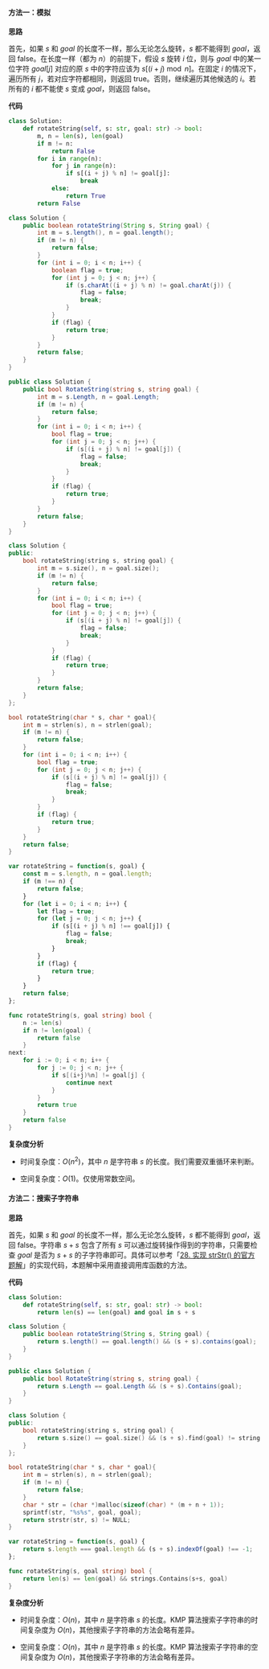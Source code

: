 #### 方法一：模拟

**思路**

首先，如果 $s$ 和 $\textit{goal}$ 的长度不一样，那么无论怎么旋转，$s$ 都不能得到 $\textit{goal}$，返回 $\text{false}$。在长度一样（都为 $n$）的前提下，假设 $s$ 旋转 $i$ 位，则与 $\textit{goal}$ 中的某一位字符 $\textit{goal}[j]$ 对应的原 $s$ 中的字符应该为 $s[(i+j) \bmod n]$。在固定 $i$ 的情况下，遍历所有 $j$，若对应字符都相同，则返回 $\text{true}$。否则，继续遍历其他候选的 $i$。若所有的 $i$ 都不能使 $s$ 变成 $\textit{goal}$，则返回 $\text{false}$。

**代码**

```Python [sol1-Python3]
class Solution:
    def rotateString(self, s: str, goal: str) -> bool:
        m, n = len(s), len(goal)
        if m != n:
            return False
        for i in range(n):
            for j in range(n):
                if s[(i + j) % n] != goal[j]:
                    break
            else:
                return True
        return False
```

```Java [sol1-Java]
class Solution {
    public boolean rotateString(String s, String goal) {
        int m = s.length(), n = goal.length();
        if (m != n) {
            return false;
        }
        for (int i = 0; i < n; i++) {
            boolean flag = true;
            for (int j = 0; j < n; j++) {
                if (s.charAt((i + j) % n) != goal.charAt(j)) {
                    flag = false;
                    break;
                }
            }
            if (flag) {
                return true;
            }
        }
        return false;
    }
}
```

```C# [sol1-C#]
public class Solution {
    public bool RotateString(string s, string goal) {
        int m = s.Length, n = goal.Length;
        if (m != n) {
            return false;
        }
        for (int i = 0; i < n; i++) {
            bool flag = true;
            for (int j = 0; j < n; j++) {
                if (s[(i + j) % n] != goal[j]) {
                    flag = false;
                    break;
                }
            }
            if (flag) {
                return true;
            }
        }
        return false;
    }
}
```

```C++ [sol1-C++]
class Solution {
public:
    bool rotateString(string s, string goal) {
        int m = s.size(), n = goal.size();
        if (m != n) {
            return false;
        }
        for (int i = 0; i < n; i++) {
            bool flag = true;
            for (int j = 0; j < n; j++) {
                if (s[(i + j) % n] != goal[j]) {
                    flag = false;
                    break;
                }
            }
            if (flag) {
                return true;
            }
        }
        return false;
    }
};
```

```C [sol1-C]
bool rotateString(char * s, char * goal){
    int m = strlen(s), n = strlen(goal);
    if (m != n) {
        return false;
    }
    for (int i = 0; i < n; i++) {
        bool flag = true;
        for (int j = 0; j < n; j++) {
            if (s[(i + j) % n] != goal[j]) {
                flag = false;
                break;
            }
        }
        if (flag) {
            return true;
        }
    }
    return false;
}
```

```JavaScript [sol1-JavaScript]
var rotateString = function(s, goal) {
    const m = s.length, n = goal.length;
    if (m !== n) {
        return false;
    }
    for (let i = 0; i < n; i++) {
        let flag = true;
        for (let j = 0; j < n; j++) {
            if (s[(i + j) % n] !== goal[j]) {
                flag = false;
                break;
            }
        }
        if (flag) {
            return true;
        }
    }
    return false;
};
```

```go [sol1-Golang]
func rotateString(s, goal string) bool {
    n := len(s)
    if n != len(goal) {
        return false
    }
next:
    for i := 0; i < n; i++ {
        for j := 0; j < n; j++ {
            if s[(i+j)%n] != goal[j] {
                continue next
            }
        }
        return true
    }
    return false
}
```

**复杂度分析**

- 时间复杂度：$O(n^2)$，其中 $n$ 是字符串 $s$ 的长度。我们需要双重循环来判断。

- 空间复杂度：$O(1)$。仅使用常数空间。

#### 方法二：搜索子字符串

**思路**

首先，如果 $s$ 和 $\textit{goal}$ 的长度不一样，那么无论怎么旋转，$s$ 都不能得到 $\textit{goal}$，返回 $\text{false}$。字符串 $s + s$ 包含了所有 $s$ 可以通过旋转操作得到的字符串，只需要检查 $\textit{goal}$ 是否为 $s + s$ 的子字符串即可。具体可以参考「[28. 实现 strStr() 的官方题解](https://leetcode-cn.com/problems/implement-strstr/solution/shi-xian-strstr-by-leetcode-solution-ds6y/)」的实现代码，本题解中采用直接调用库函数的方法。

**代码**

```Python [sol2-Python3]
class Solution:
    def rotateString(self, s: str, goal: str) -> bool:
        return len(s) == len(goal) and goal in s + s
```

```Java [sol2-Java]
class Solution {
    public boolean rotateString(String s, String goal) {
        return s.length() == goal.length() && (s + s).contains(goal);
    }
}
```

```C# [sol2-C#]
public class Solution {
    public bool RotateString(string s, string goal) {
        return s.Length == goal.Length && (s + s).Contains(goal);
    }
}
```

```C++ [sol2-C++]
class Solution {
public:
    bool rotateString(string s, string goal) {
        return s.size() == goal.size() && (s + s).find(goal) != string::npos;
    }
};
```

```C [sol2-C]
bool rotateString(char * s, char * goal){
    int m = strlen(s), n = strlen(goal);
    if (m != n) {
        return false;
    }
    char * str = (char *)malloc(sizeof(char) * (m + n + 1));
    sprintf(str, "%s%s", goal, goal);
    return strstr(str, s) != NULL;
}
```

```JavaScript [sol2-JavaScript]
var rotateString = function(s, goal) {
    return s.length === goal.length && (s + s).indexOf(goal) !== -1;
};
```

```go [sol2-Golang]
func rotateString(s, goal string) bool {
    return len(s) == len(goal) && strings.Contains(s+s, goal)
}
```

**复杂度分析**

- 时间复杂度：$O(n)$，其中 $n$ 是字符串 $s$ 的长度。$\text{KMP}$ 算法搜索子字符串的时间复杂度为 $O(n)$，其他搜索子字符串的方法会略有差异。

- 空间复杂度：$O(n)$，其中 $n$ 是字符串 $s$ 的长度。$\text{KMP}$ 算法搜索子字符串的空间复杂度为 $O(n)$，其他搜索子字符串的方法会略有差异。